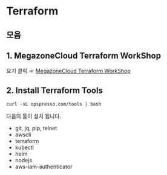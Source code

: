 Terraform
==========

모음
----------

## 1. MegazoneCloud Terraform WorkShop
요기 클릭 ☞ [MegazoneCloud Terraform WorkShop](https://mzcdev.github.io/terraform-workshop/ "mzc terraform link")

## 2. Install Terraform Tools
	curl -sL opspresso.com/tools | bash

다음의 툴이 설치 됩니다.
 - git, jq, pip, telnet
 - awscli
 - terraform
 - kubectl
 - helm
 - nodejs
 - aws-iam-authenticator
